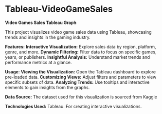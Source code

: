 # Tableau-VideoGameSales

**Video Games Sales Tableau Graph**

This project visualizes video game sales data using Tableau, showcasing trends and insights in the gaming industry.

**Features:**
**Interactive Visualization:** Explore sales data by region, platform, genre, and more.
**Dynamic Filtering:** Filter data to focus on specific games, years, or publishers.
**Insightful Analysis:** Understand market trends and performance metrics at a glance.

**Usage:**
**Viewing the Visualization:** Open the Tableau dashboard to explore pre-loaded data.
**Customizing Views:** Adjust filters and parameters to view specific subsets of data.
**Analyzing Trends:** Use tooltips and interactive elements to gain insights from the graphs.

**Data Source:**
The dataset used for this visualization is sourced from Kaggle

**Technologies Used:**
Tableau: For creating interactive visualizations.
